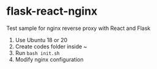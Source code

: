 # flask-react-nginx
Test sample for nginx reverse proxy with React and Flask

1. Use Ubuntu 18 or 20
2. Create codes folder inside ~
3. Run `bash init.sh`
4. Modify nginx configuration
